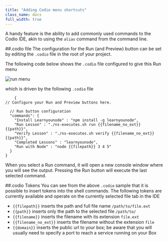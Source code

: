 ```yaml
---
title: "Adding Codio menu shortcuts"
class_name: docs
full_width: true
---
```


A handy feature is the ability to add commonly used commands to the Codio IDE, akin to using the `alias` command from the command line.

##.codio file
The configuration for the Run (and Preview) button can be set by editing the `.codio` file in the root of your project.

The following code below shows the `.codio` file configured to give this Run menu

![run menu](/img/docs/run-menu.png)

which is driven by the following `.codio` file

        {
    // Configure your Run and Preview buttons here.

      // Run button configuration
      "commands": { 
        "Install Learnyounode" : "npm install -g learnyounode",    
        "Run Lesson" : "./ns-executes.sh run {{filename_no_ext}} {{path}}",
        "Verify Lesson" : "./ns-executes.sh verify {{filename_no_ext}} {{path}}",
        "Completed Lessons" : "learnyounode",
        "Run with Node" : "node {{filepath}} 3 4 5"
      }
    }

When you select a Run command, it will open a new console window where you will see the output. Pressing the Run button will execute the last selected command.

##.codio Tokens
You can see from the above `.codio` sample that it is possible to insert tokens into the shell commands. The following tokens are currently available and operate on the currently selected file tab in the IDE

- `{{filepath}}` inserts the path and full file name `/path/to/file.ext`
- `{{path}}` inserts only the path to the selected file `/path/to/`
- `{{filename}}` inserts the filename with its extension `file.ext`
- `{{filename_no_ext}}` inserts the filename without the extension `file`
- `{{domain}}` inserts the public url to your box; be aware that you will usually need to specify a port to reach a service running on your Box



